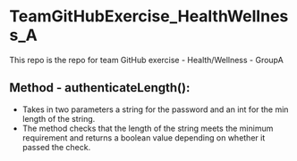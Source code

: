 # TeamGitHubExercise_HealthWellness_A
This repo is the repo for team GitHub exercise - Health/Wellness - GroupA  
## Method - authenticateLength():
- Takes in two parameters a string for the password and an int for the min length of the string.
- The method checks that the length of the string meets the minimum requirement and returns a boolean value depending on whether it passed the check.
